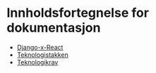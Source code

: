 # Innholdsfortegnelse for dokumentasjon

- [Django-x-React](./teori/Django-x-React.md)
- [Teknologistakken](./teori/teknologistakken.md)
- [Teknologikrav](./teori/teknologikrav.md)
